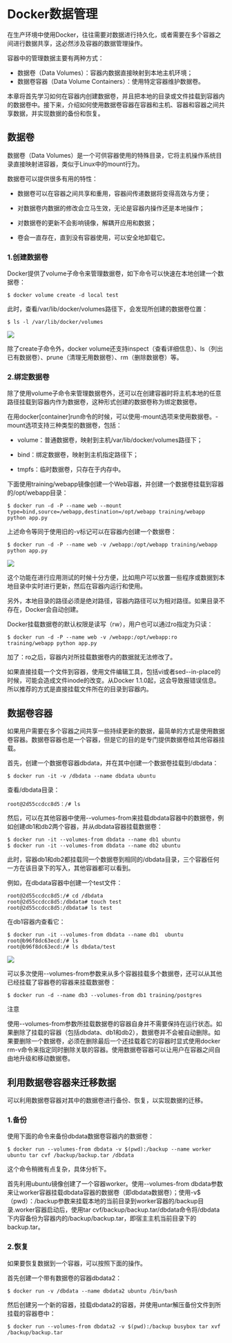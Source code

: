 
# Docker数据管理

在生产环境中使用Docker，往往需要对数据进行持久化，或者需要在多个容器之间进行数据共享，这必然涉及容器的数据管理操作。

容器中的管理数据主要有两种方式：
* 数据卷（Data Volumes）：容器内数据直接映射到本地主机环境；
* 数据卷容器（Data Volume Containers）：使用特定容器维护数据卷。


本章将首先学习如何在容器内创建数据卷，并且把本地的目录或文件挂载到容器内的数据卷中。接下来，介绍如何使用数据卷容器在容器和主机、容器和容器之间共享数据，并实现数据的备份和恢复。


## 数据卷

数据卷（Data Volumes）是一个可供容器使用的特殊目录，它将主机操作系统目录直接映射进容器，类似于Linux中的mount行为。
	
数据卷可以提供很多有用的特性：

* 数据卷可以在容器之间共享和重用，容器间传递数据将变得高效与方便；

* 对数据卷内数据的修改会立马生效，无论是容器内操作还是本地操作；

* 对数据卷的更新不会影响镜像，解耦开应用和数据；

* 卷会一直存在，直到没有容器使用，可以安全地卸载它。


### 1.创建数据卷
	
Docker提供了volume子命令来管理数据卷，如下命令可以快速在本地创建一个数据卷：

```	 
$ docker volume create -d local test
```

此时，查看/var/lib/docker/volumes路径下，会发现所创建的数据卷位置：

```	 
$ ls -l /var/lib/docker/volumes
```

![](../docker/docker_picture/create_volume.png)

除了create子命令外，docker volume还支持inspect（查看详细信息）、ls（列出已有数据卷）、prune（清理无用数据卷）、rm（删除数据卷）等。
	
### 2.绑定数据卷
	
除了使用volume子命令来管理数据卷外，还可以在创建容器时将主机本地的任意路径挂载到容器内作为数据卷，这种形式创建的数据卷称为绑定数据卷。
	
在用docker[container]run命令的时候，可以使用-mount选项来使用数据卷。-mount选项支持三种类型的数据卷，包括：
	
* volume：普通数据卷，映射到主机/var/lib/docker/volumes路径下；

* bind：绑定数据卷，映射到主机指定路径下；

* tmpfs：临时数据卷，只存在于内存中。
	
下面使用training/webapp镜像创建一个Web容器，并创建一个数据卷挂载到容器的/opt/webapp目录：

```	 
$ docker run -d -P --name web --mount type=bind,source=/webapp,destination=/opt/webapp training/webapp python app.py 
```

上述命令等同于使用旧的-v标记可以在容器内创建一个数据卷：

```
$ docker run -d -P --name web -v /webapp:/opt/webapp training/webapp python app.py 
```

![](../docker/docker_picture/绑定数据卷.png)

这个功能在进行应用测试的时候十分方便，比如用户可以放置一些程序或数据到本地目录中实时进行更新，然后在容器内运行和使用。

另外，本地目录的路径必须是绝对路径，容器内路径可以为相对路径。如果目录不存在，Docker会自动创建。
	
Docker挂载数据卷的默认权限是读写（rw），用户也可以通过ro指定为只读：

```	 
$ docker run -d -P --name web -v /webapp:/opt/webapp:ro training/webapp python app.py
```

加了：ro之后，容器内对所挂载数据卷内的数据就无法修改了。

如果直接挂载一个文件到容器，使用文件编辑工具，包括vi或者sed--in-place的时候，可能会造成文件inode的改变。从Docker 1.1.0起，这会导致报错误信息。所以推荐的方式是直接挂载文件所在的目录到容器内。

## 数据卷容器
	
如果用户需要在多个容器之间共享一些持续更新的数据，最简单的方式是使用数据卷容器。数据卷容器也是一个容器，但是它的目的是专门提供数据卷给其他容器挂载。

首先，创建一个数据卷容器dbdata，并在其中创建一个数据卷挂载到/dbdata：

```	 
$ docker run -it -v /dbdata --name dbdata ubuntu  
```	 

查看/dbdata目录：

```
root@2d55ccdcc8d5：/# ls 
```	 
	
然后，可以在其他容器中使用--volumes-from来挂载dbdata容器中的数据卷，例如创建db1和db2两个容器，并从dbdata容器挂载数据卷：

```
$ docker run -it --volumes-from dbdata --name db1 ubuntu 
$ docker run -it --volumes-from dbdata --name db2 ubuntu 
```

此时，容器db1和db2都挂载同一个数据卷到相同的/dbdata目录，三个容器任何一方在该目录下的写入，其他容器都可以看到。

例如，在dbdata容器中创建一个test文件：

``` 
root@2d55ccdcc8d5:/# cd /dbdata 
root@2d55ccdcc8d5:/dbdata# touch test 
root@2d55ccdcc8d5:/dbdata# ls test 
```
 
在db1容器内查看它：

```	 
$ docker run -it --volumes-from dbdata --name db1  ubuntu 
root@b96f8dc63ecd:/# ls 
root@b96f8dc63ecd:/# ls dbdata/test
``` 

![](../docker/docker_picture/共享数据.png)

可以多次使用--volumes-from参数来从多个容器挂载多个数据卷，还可以从其他已经挂载了容器卷的容器来挂载数据卷：

```	 
$ docker run -d --name db3 --volumes-from db1 training/postgres 
```	 

注意

使用--volumes-from参数所挂载数据卷的容器自身并不需要保持在运行状态。如果删除了挂载的容器（包括dbdata、db1和db2），数据卷并不会被自动删除。如果要删除一个数据卷，必须在删除最后一个还挂载着它的容器时显式使用docker rm-v命令来指定同时删除关联的容器。使用数据卷容器可以让用户在容器之间自由地升级和移动数据卷。


## 利用数据卷容器来迁移数据
	
可以利用数据卷容器对其中的数据卷进行备份、恢复，以实现数据的迁移。
	
### 1.备份
	
使用下面的命令来备份dbdata数据卷容器内的数据卷：

```	 
$ docker run --volumes-from dbdata -v $(pwd):/backup --name worker ubuntu tar cvf /backup/backup.tar /dbdata 
```	 

这个命令稍微有点复杂，具体分析下。

首先利用ubuntu镜像创建了一个容器worker。使用--volumes-from dbdata参数来让worker容器挂载dbdata容器的数据卷（即dbdata数据卷）；使用-v$（pwd）：/backup参数来挂载本地的当前目录到worker容器的/backup目录.worker容器启动后，使用tar cvf/backup/backup.tar/dbdata命令将/dbdata下内容备份为容器内的/backup/backup.tar，即宿主主机当前目录下的backup.tar。
	
### 2.恢复
	
如果要恢复数据到一个容器，可以按照下面的操作。
	
首先创建一个带有数据卷的容器dbdata2：

```
$ docker run -v /dbdata --name dbdata2 ubuntu /bin/bash 
```	 
	
然后创建另一个新的容器，挂载dbdata2的容器，并使用untar解压备份文件到所挂载的容器卷中：

```	 
$ docker run --volumes-from dbdata2 -v $(pwd):/backup busybox tar xvf /backup/backup.tar
```

